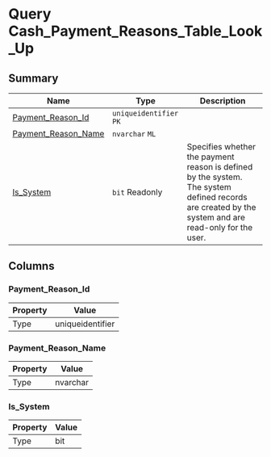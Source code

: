 # Query Cash_Payment_Reasons_Table_Look_Up


## Summary

| Name | Type | Description |
| - | - | --- |
|[Payment_Reason_Id](#payment_reason_id)|`uniqueidentifier` `PK`||
|[Payment_Reason_Name](#payment_reason_name)|`nvarchar` `ML`||
|[Is_System](#is_system)|`bit` Readonly|Specifies whether the payment reason is defined by the system. The system defined records are created by the system and are read-only for the user.|

## Columns

### Payment_Reason_Id

| Property | Value |
| - | - |
|Type|uniqueidentifier|

### Payment_Reason_Name

| Property | Value |
| - | - |
|Type|nvarchar|

### Is_System

| Property | Value |
| - | - |
|Type|bit|


